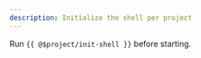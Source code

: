 ```yaml
---
description: Initialize the shell per project
---
```

Run `{{ @$project/init-shell }}` before starting.
